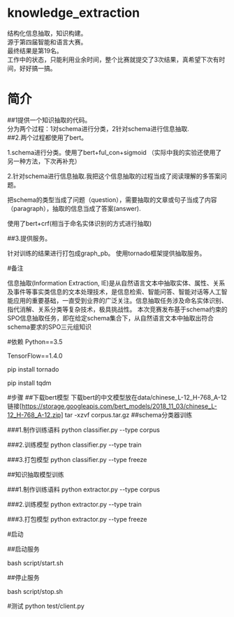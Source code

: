 # knowledge_extraction  
结构化信息抽取，知识构建。  
源于第四届智能和语言大赛。  
最终结果是第19名。  
工作中的状态，只能利用业余时间，整个比赛就提交了3次结果，真希望下次有时间，好好搞一搞。

# 简介  
##1提供一个知识抽取的代码。  
分为两个过程：1对schema进行分类，2针对schema进行信息抽取.  
##2.两个过程都使用了bert。

1.schema进行分类。使用了bert+ful_con+sigmoid （实际中我的实验还使用了另一种方法，下次再补充）

2.针对schema进行信息抽取.我把这个信息抽取的过程当成了阅读理解的多答案问题。

把schema的类型当成了问题（question），需要抽取的文章或句子当成了内容（paragraph），抽取的信息当成了答案(answer).

使用了bert+crf(相当于命名实体识别的方式进行抽取)

##3.提供服务。    

针对训练的结果进行打包成graph_pb。
使用tornado框架提供抽取服务。

#备注

信息抽取(Information Extraction, IE)是从自然语言文本中抽取实体、属性、关系及事件等事实类信息的文本处理技术，是信息检索、智能问答、智能对话等人工智
能应用的重要基础，一直受到业界的广泛关注。信息抽取任务涉及命名实体识别、指代消解、关系分类等复杂技术，极具挑战性。
本次竞赛发布基于schema约束的SPO信息抽取任务，即在给定schema集合下，从自然语言文本中抽取出符合schema要求的SPO三元组知识

#依赖
Python==3.5

TensorFlow==1.4.0

pip install tornado

pip install tqdm

#步骤
##下载bert模型
    下载bert的中文模型放在data/chinese_L-12_H-768_A-12  链接[https://storage.googleapis.com/bert_models/2018_11_03/chinese_L-12_H-768_A-12.zip]
    tar -xzvf corpus.tar.gz
##schema分类器训练

###1.制作训练语料
python classifier.py --type corpus

###2.训练模型
python classifier.py --type train

###3.打包模型
python classifier.py --type freeze

##知识抽取模型训练

###1.制作训练语料
python extractor.py --type corpus

###2.训练模型
python extractor.py --type train

###3.打包模型
python extractor.py --type freeze

#启动

##启动服务

bash script/start.sh

##停止服务

bash script/stop.sh

#测试
python test/client.py
